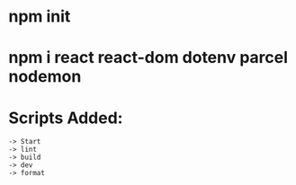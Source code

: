 # npm init

# npm i react react-dom dotenv parcel nodemon

# Scripts Added:

    -> Start
    -> lint
    -> build
    -> dev
    -> format
